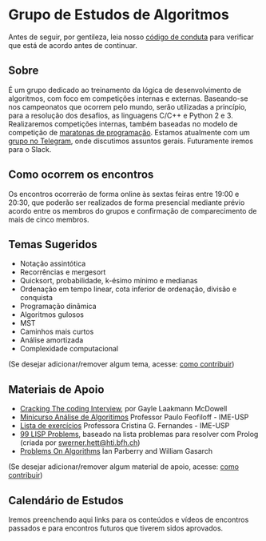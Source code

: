 # Grupo de Estudos de Algoritmos
Antes de seguir, por gentileza, leia nosso [código de conduta](CODE_OF_CONDUCT.md) para verificar que está de acordo antes de continuar.

## Sobre
É um grupo dedicado ao treinamento da lógica de desenvolvimento de algoritmos, com foco em competições internas e externas. Baseando-se nos campeonatos que ocorrem pelo mundo, serão utilizadas a princípio, para a resolução dos desafios, as linguagens C/C++ e Python 2 e 3. Realizaremos competições internas, também baseadas no modelo de competição de [maratonas de programação](http://maratona.ime.usp.br/regras17.html). Estamos atualmente com um [grupo no Telegram](https://t.me/joinchat/DYV9_kuZZUNdeyzhwLSBYg), onde discutimos assuntos gerais. Futuramente iremos para o Slack.

## Como ocorrem os encontros
Os encontros ocorrerão de forma online às sextas feiras entre 19:00 e 20:30, que poderão ser realizados de forma presencial mediante prévio acordo entre os membros do grupos e confirmação de comparecimento de mais de cinco membros.

## Temas Sugeridos
- Notação assintótica
- Recorrências e mergesort
- Quicksort, probabilidade, k-ésimo mínimo e medianas
- Ordenação em tempo linear, cota inferior de ordenação, divisão e conquista
- Programação dinâmica
- Algoritmos gulosos
- MST
- Caminhos mais curtos
- Análise amortizada
- Complexidade computacional

(Se desejar adicionar/remover algum tema, acesse: [como contribuir](CONTRIBUITING.md))

## Materiais de Apoio
- [Cracking The coding Interview](https://www.amazon.com/Cracking-Coding-Interview-Programming-Questions/dp/098478280X), por Gayle Laakmann McDowell
- [Minicurso Análise de Algoritimos](https://www.ime.usp.br/~pf/livrinho-AA/) Professor Paulo Feofiloff - IME-USP
- [Lista de exercícios](https://www.ime.usp.br/~cris/aulas/17_2_338/listas/) Professora Cristina G. Fernandes - IME-USP
- [99 LISP Problems](https://www.ic.unicamp.br/~meidanis/courses/problemas-lisp/L-99_Ninety-Nine_Lisp_Problems.html), baseado na lista problemas para resolver com Prolog (criada por swerner.hett@hti.bfh.ch)
- [Problems On Algorithms](https://larc.unt.edu/ian/books/free/poa.pdf) Ian Parberry and William Gasarch

(Se desejar adicionar/remover algum material de apoio, acesse: [como contribuir](CONTRIBUITING.md))

## Calendário de Estudos
Iremos preenchendo aqui links para os conteúdos e vídeos de encontros passados e
para encontros futuros que tiverem sidos aprovados.
